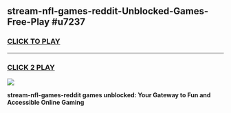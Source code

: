 
## stream-nfl-games-reddit-Unblocked-Games-Free-Play #u7237
<h3>
<a href="https://us.freeplayer.one?title=stream-nfl-games-reddit&ref=9M">CLICK TO PLAY</a></h3>
<hr>

<h3>
<a href="https://us.freeplayer.one?title=stream-nfl-games-reddit&ref=9M">CLICK 2 PLAY</a>
  
</h3>

<a href="https://us.freeplayer.one?title=stream-nfl-games-reddit&ref=9M"><img src="https://clearcache.store/games.png"></a>


**stream-nfl-games-reddit games unblocked: Your Gateway to Fun and Accessible Online Gaming**
